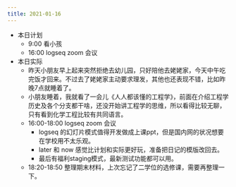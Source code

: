 ```yaml
---
title: 2021-01-16
---
```


- 本日计划
    - 9:00 看小孩
    - 16:00 logseq zoom 会议
- 本日实际
    - 昨天小朋友早上起来突然拒绝去幼儿园，只好陪他去姥姥家，今天中午吃完饭才回来。不过去了姥姥家主动要求理发，其他也还表现不错，比如昨晚7点就睡着了。
    - 小朋友睡着，我就看了一会儿《人人都该懂的工程学》，前面在介绍工程学历史及各个分支都干啥，还没开始讲工程学的思维，所以看得比较无聊，只有看到化学工程比较有共同语言。
    - 16:00-18:00 logseq zoom 会议
        - logseq 的幻灯片模式值得开发做成上课ppt，但是国内网的状况想要在学校用不太乐观。
        - later 和 now 感觉比计划和实际更好玩，准备把日记的模版改回去。
        - 最后有福利staging模式，最新测试功能都可以用。
    - 18:20-18:50 整理期末材料，上次忘记了二学位的选修课，需要再整理一下。